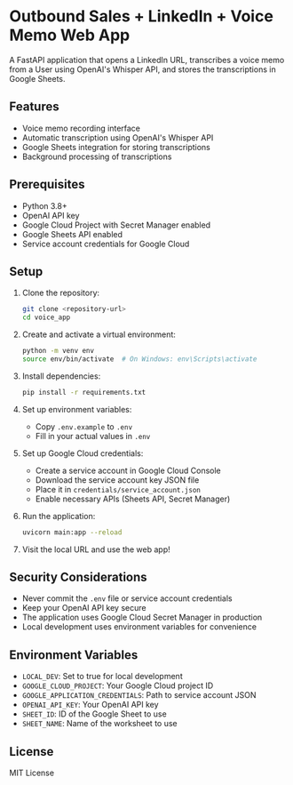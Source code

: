 # Outbound Sales + LinkedIn + Voice Memo Web App

A FastAPI application that opens a LinkedIn URL, transcribes a voice memo from a User using OpenAI's Whisper API, and stores the transcriptions in Google Sheets.

## Features

- Voice memo recording interface
- Automatic transcription using OpenAI's Whisper API
- Google Sheets integration for storing transcriptions
- Background processing of transcriptions

## Prerequisites

- Python 3.8+
- OpenAI API key
- Google Cloud Project with Secret Manager enabled
- Google Sheets API enabled
- Service account credentials for Google Cloud

## Setup

1. Clone the repository:
   ```bash
   git clone <repository-url>
   cd voice_app
   ```

2. Create and activate a virtual environment:
   ```bash
   python -m venv env
   source env/bin/activate  # On Windows: env\Scripts\activate
   ```

3. Install dependencies:
   ```bash
   pip install -r requirements.txt
   ```

4. Set up environment variables:
   - Copy `.env.example` to `.env`
   - Fill in your actual values in `.env`

5. Set up Google Cloud credentials:
   - Create a service account in Google Cloud Console
   - Download the service account key JSON file
   - Place it in `credentials/service_account.json`
   - Enable necessary APIs (Sheets API, Secret Manager)

6. Run the application:
   ```bash
   uvicorn main:app --reload
   ```

7. Visit the local URL and use the web app!

## Security Considerations

- Never commit the `.env` file or service account credentials
- Keep your OpenAI API key secure
- The application uses Google Cloud Secret Manager in production
- Local development uses environment variables for convenience

## Environment Variables

- `LOCAL_DEV`: Set to true for local development
- `GOOGLE_CLOUD_PROJECT`: Your Google Cloud project ID
- `GOOGLE_APPLICATION_CREDENTIALS`: Path to service account JSON
- `OPENAI_API_KEY`: Your OpenAI API key
- `SHEET_ID`: ID of the Google Sheet to use
- `SHEET_NAME`: Name of the worksheet to use

## License

MIT License